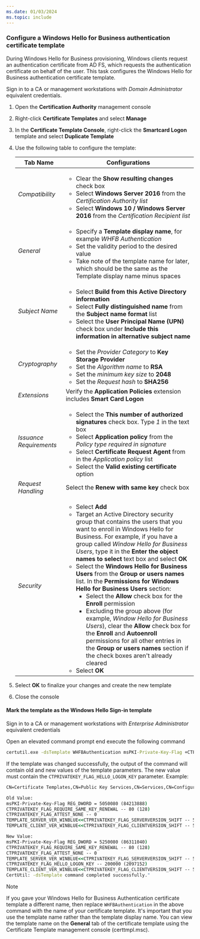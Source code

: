 ```yaml
---
ms.date: 01/03/2024
ms.topic: include
---
```


### Configure a Windows Hello for Business authentication certificate template

During Windows Hello for Business provisioning, Windows clients request an authentication certificate from AD FS, which requests the authentication certificate on behalf of the user. This task configures the Windows Hello for Business authentication certificate template.

Sign in to a CA or management workstations with *Domain Administrator* equivalent credentials.

1. Open the **Certification Authority** management console
1. Right-click **Certificate Templates** and select **Manage**
1. In the **Certificate Template Console**, right-click the **Smartcard Logon** template and select **Duplicate Template**
1. Use the following table to configure the template:

    | Tab Name | Configurations |
    | --- | --- |
    | *Compatibility* | <ul><li>Clear the **Show resulting changes** check box</li><li>Select **Windows Server 2016** from the *Certification Authority list*</li><li>Select **Windows 10 / Windows Server 2016** from the *Certification Recipient list*</li></ul>|
    | *General* | <ul><li>Specify a **Template display name**, for example *WHFB Authentication*</li><li>Set the validity period to the desired value</li><li>Take note of the template name for later, which should be the same as the Template display name minus spaces</li></ul>|
    | *Subject Name* | <ul><li>Select **Build from this Active Directory information**</li><li>Select **Fully distinguished name** from the **Subject name format** list</li><li>Select the **User Principal Name (UPN)** check box under **Include this information in alternative subject name**</li></ul>|
    |*Cryptography*|<ul><li>Set the *Provider Category* to **Key Storage Provider**</li><li>Set the *Algorithm name* to **RSA**</li><li>Set the *minimum key size* to **2048**</li><li>Set the *Request hash* to **SHA256**</li>|
    |*Extensions*|Verify the **Application Policies** extension includes **Smart Card Logon**|
    |*Issuance Requirements*|<ul><li>Select the **This number of authorized signatures** check box. Type *1* in the text box</li><li>Select **Application policy** from the *Policy type required in signature*</li><li>Select **Certificate Request Agent** from in the *Application policy* list</li><li>Select the **Valid existing certificate** option</li></ul>|
    |*Request Handling*|Select the **Renew with same key** check box|
    |*Security*| <ul><li>Select **Add**</li><li>Target an Active Directory security group that contains the users that you want to enroll in Windows Hello for Business. For example, if you have a group called *Window Hello for Business Users*, type it in the **Enter the object names to select** text box and select **OK**</li><li>Select the **Windows Hello for Business Users** from the **Group or users names** list. In the **Permissions for Windows Hello for Business Users** section:<ul><li>Select the **Allow** check box for the **Enroll** permission</li><li>Excluding the group above (for example, *Window Hello for Business Users*), clear the **Allow** check box for the **Enroll** and **Autoenroll** permissions for all other entries in the **Group or users names** section if the check boxes aren't already cleared</li></ul><li>Select **OK**</li></ul>|

1. Select **OK** to finalize your changes and create the new template
1. Close the console

#### Mark the template as the Windows Hello Sign-in template

Sign in to a CA or management workstations with *Enterprise Administrator* equivalent credentials

Open an elevated command prompt end execute the following command

```cmd
certutil.exe -dsTemplate WHFBAuthentication msPKI-Private-Key-Flag +CTPRIVATEKEY_FLAG_HELLO_LOGON_KEY
```

If the template was changed successfully, the output of the command will contain old and new values of the template parameters. The new value must contain the `CTPRIVATEKEY_FLAG_HELLO_LOGON_KEY` parameter. Example:

```cmd
CN=Certificate Templates,CN=Public Key Services,CN=Services,CN=Configuration,DC=[yourdomain]:WHFBAuthentication

Old Value:
msPKI-Private-Key-Flag REG_DWORD = 5050080 (84213888)
CTPRIVATEKEY_FLAG_REQUIRE_SAME_KEY_RENEWAL -- 80 (128)
CTPRIVATEKEY_FLAG_ATTEST_NONE -- 0
TEMPLATE_SERVER_VER_WINBLUE<<CTPRIVATEKEY_FLAG_SERVERVERSION_SHIFT -- 50000 (327680)
TEMPLATE_CLIENT_VER_WINBLUE<<CTPRIVATEKEY_FLAG_CLIENTVERSION_SHIFT -- 5000000 (83886080)

New Value:
msPKI-Private-Key-Flag REG_DWORD = 5250080 (86311040)
CTPRIVATEKEY_FLAG_REQUIRE_SAME_KEY_RENEWAL -- 80 (128)
CTPRIVATEKEY_FLAG_ATTEST_NONE -- 0
TEMPLATE_SERVER_VER_WINBLUE<<CTPRIVATEKEY_FLAG_SERVERVERSION_SHIFT -- 50000 (327680)
CTPRIVATEKEY_FLAG_HELLO_LOGON_KEY -- 200000 (2097152)
TEMPLATE_CLIENT_VER_WINBLUE<<CTPRIVATEKEY_FLAG_CLIENTVERSION_SHIFT -- 5000000 (83886080)
CertUtil: -dsTemplate command completed successfully."
```

>[!NOTE]
>If you gave your Windows Hello for Business Authentication certificate template a different name, then replace `WHFBAuthentication` in the above command with the name of your certificate template. It's important that you use the template name rather than the template display name. You can view the template name on the **General** tab of the certificate template using the Certificate Template management console (certtmpl.msc).
